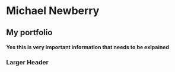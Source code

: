 # Michael Newberry
## My portfolio
#### Yes this is very important information that needs to be exlpained
### Larger Header
